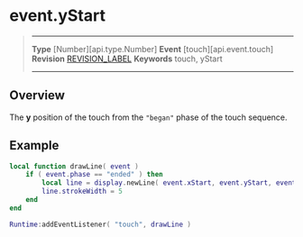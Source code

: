 
# event.yStart

> --------------------- ------------------------------------------------------------------------------------------
> __Type__              [Number][api.type.Number]
> __Event__             [touch][api.event.touch]
> __Revision__          [REVISION_LABEL](REVISION_URL)
> __Keywords__          touch, yStart
> --------------------- ------------------------------------------------------------------------------------------

## Overview

The __y__ position of the touch from the `"began"` phase of the touch sequence.

## Example

``````lua
local function drawLine( event )
    if ( event.phase == "ended" ) then
        local line = display.newLine( event.xStart, event.yStart, event.x, event.y )
        line.strokeWidth = 5
    end
end

Runtime:addEventListener( "touch", drawLine )
``````
